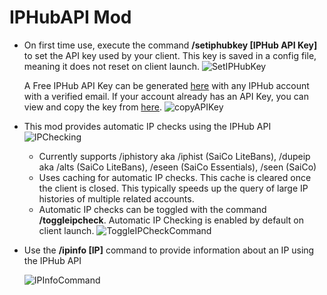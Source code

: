 # IPHubAPI Mod
* On first time use, execute the command **/setiphubkey [IPHub API Key]** to set the API key used by your client. This key is saved in a config file, meaning it does not reset on client launch.
  ![SetIPHubKey](https://user-images.githubusercontent.com/53131588/106963056-e1b94180-66f4-11eb-8def-d4224d3e6a94.png)
  
  A Free IPHub API Key can be generated [here](https://iphub.info/apiKey/newFree) with any IPHub account with a verified email. If your account already has an API Key, you can view and copy the key from [here](https://iphub.info/account).
  ![copyAPIKey](https://user-images.githubusercontent.com/53131588/106964698-5db48900-66f7-11eb-8ee0-f02183fcc1d5.png)

* This mod provides automatic IP checks using the IPHub API
  ![IPChecking](https://user-images.githubusercontent.com/53131588/106961661-c5b4a080-66f2-11eb-8514-e6e26900722b.png)
  * Currently supports /iphistory aka /iphist (SaiCo LiteBans), /dupeip aka /alts (SaiCo LiteBans), /eseen (SaiCo Essentials), /seen (SaiCo)
  * Uses caching for automatic IP checks. This cache is cleared once the client is closed. This typically speeds up the query of large IP histories of multiple related accounts.
  * Automatic IP checks can be toggled with the command **/toggleipcheck**. Automatic IP Checking is enabled by default on client launch.
  ![ToggleIPCheckCommand](https://user-images.githubusercontent.com/53131588/106962720-648dcc80-66f4-11eb-97ab-6b2257c026e6.png)

* Use the **/ipinfo [IP]** command to provide information about an IP using the IPHub API

   ![IPInfoCommand](https://user-images.githubusercontent.com/53131588/106965028-e7645680-66f7-11eb-809a-cda95f82e516.png)
